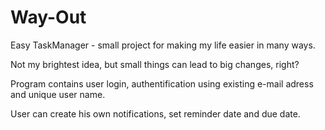 # Way-Out

Easy TaskManager - small project for making my life easier in many ways. 

Not my brightest idea, but small things can lead to big changes, right?

Program contains user login, authentification using existing e-mail adress
and unique user name.

User can create his own notifications, set reminder date and due date. 
